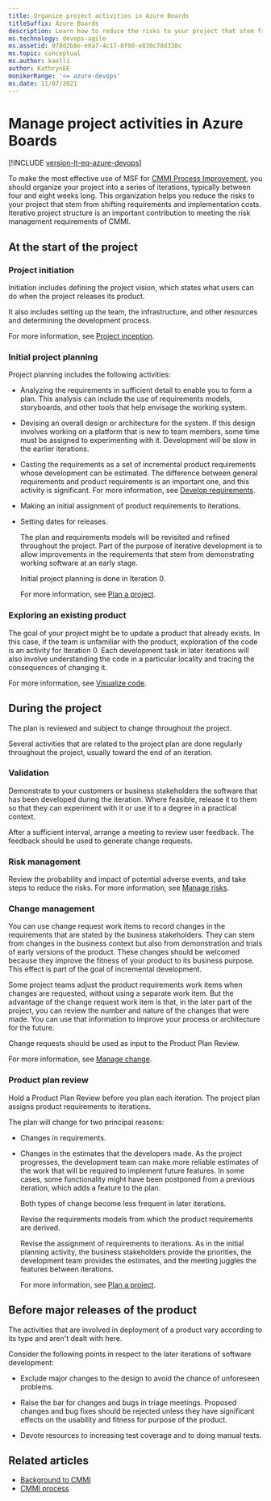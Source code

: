 ```yaml
---
title: Organize project activities in Azure Boards
titleSuffix: Azure Boards
description: Learn how to reduce the risks to your project that stem from shifting requirements and implementation costs by organizing your project activities in Azure Boards. 
ms.technology: devops-agile
ms.assetid: 078d2b8e-e0a7-4c17-8f00-e830c78d338c
ms.topic: conceptual
ms.author: kaelli
author: KathrynEE
monikerRange: '<= azure-devops'
ms.date: 11/07/2021
---
```


# Manage project activities in Azure Boards

[!INCLUDE [version-lt-eq-azure-devops](../../../../includes/version-lt-eq-azure-devops.md)]

To make the most effective use of MSF for [CMMI Process Improvement](guidance-background-to-cmmi.md), you should organize your project into a series of iterations, typically between four and eight weeks long. This organization helps you reduce the risks to your project that stem from shifting requirements and implementation costs. Iterative project structure is an important contribution to meeting the risk management requirements of CMMI.  
  
## At the start of the project  
  
### Project initiation  
 Initiation includes defining the project vision, which states what users can do when the project releases its product.  
  
 It also includes setting up the team, the infrastructure, and other resources and determining the development process.  
  
 For more information, see [Project inception](guidance-project-inception.md).  
  
### Initial project planning  
 Project planning includes the following activities:  
  
- Analyzing the requirements in sufficient detail to enable you to form a plan. This analysis can include the use of requirements models, storyboards, and other tools that help envisage the working system.  
  
- Devising an overall design or architecture for the system. If this design involves working on a platform that is new to team members, some time must be assigned to experimenting with it. Development will be slow in the earlier iterations.  
  
- Casting the requirements as a set of incremental product requirements whose development can be estimated. The difference between general requirements and product requirements is an important one, and this activity is significant. For more information, see [Develop requirements](guidance-develop-requirements.md).  
  
- Making an initial assignment of product requirements to iterations.  
  
- Setting dates for releases.  
  
  The plan and requirements models will be revisited and refined throughout the project. Part of the purpose of iterative development is to allow improvements in the requirements that stem from demonstrating working software at an early stage.  
  
  Initial project planning is done in Iteration 0.  
  
  For more information, see [Plan a project](guidance-plan-a-project-cmmi.md).  
  
### Exploring an existing product  
 The goal of your project might be to update a product that already exists. In this case, if the team is unfamiliar with the product, exploration of the code is an activity for Iteration 0. Each development task in later iterations will also involve understanding the code in a particular locality and tracing the consequences of changing it.  
  
 For more information, see [Visualize code](/visualstudio/modeling/visualize-code).  
  
## During the project  
 The plan is reviewed and subject to change throughout the project.  
  
 Several activities that are related to the project plan are done regularly throughout the project, usually toward the end of an iteration.  
  
### Validation  
 Demonstrate to your customers or business stakeholders the software that has been developed during the iteration. Where feasible, release it to them so that they can experiment with it or use it to a degree in a practical context.  
  
 After a sufficient interval, arrange a meeting to review user feedback. The feedback should be used to generate change requests.  
  
  
### Risk management  
 Review the probability and impact of potential adverse events, and take steps to reduce the risks. For more information, see [Manage risks](guidance-manage-risks.md).  
  
### Change management  
 You can use change request work items to record changes in the requirements that are stated by the business stakeholders. They can stem from changes in the business context but also from demonstration and trials of early versions of the product. These changes should be welcomed because they improve the fitness of your product to its business purpose. This effect is part of the goal of incremental development.  
  
 Some project teams adjust the product requirements work items when changes are requested, without using a separate work item. But the advantage of the change request work item is that, in the later part of the project, you can review the number and nature of the changes that were made. You can use that information to improve your process or architecture for the future.  
  
 Change requests should be used as input to the Product Plan Review.  
  
 For more information, see [Manage change](guidance-manage-change.md).  
  
### Product plan review  
 Hold a Product Plan Review before you plan each iteration. The project plan assigns product requirements to iterations.  
  
 The plan will change for two principal reasons:  
  
- Changes in requirements.  
  
- Changes in the estimates that the developers made. As the project progresses, the development team can make more reliable estimates of the work that will be required to implement future features. In some cases, some functionality might have been postponed from a previous iteration, which adds a feature to the plan.  
  
  Both types of change become less frequent in later iterations.  
  
  Revise the requirements models from which the product requirements are derived.  
  
  Revise the assignment of requirements to iterations. As in the initial planning activity, the business stakeholders provide the priorities, the development team provides the estimates, and the meeting juggles the features between iterations.  
  
  For more information, see [Plan a project](guidance-plan-a-project-cmmi.md).  
  
## Before major releases of the product  
 The activities that are involved in deployment of a product vary according to its type and aren't dealt with here.  
  
 Consider the following points in respect to the later iterations of software development:  
  
-   Exclude major changes to the design to avoid the chance of unforeseen problems.  
  
-   Raise the bar for changes and bugs in triage meetings. Proposed changes and bug fixes should be rejected unless they have significant effects on the usability and fitness for purpose of the product.  
  
-   Devote resources to increasing test coverage and to doing manual tests.  
  
## Related articles
- [Background to CMMI](guidance-background-to-cmmi.md)
- [CMMI process](../cmmi-process.md)